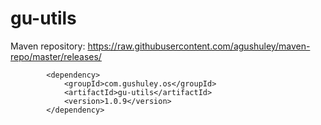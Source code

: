 gu-utils
========

Maven repository: https://raw.githubusercontent.com/agushuley/maven-repo/master/releases/


```
		<dependency>
			<groupId>com.gushuley.os</groupId>
			<artifactId>gu-utils</artifactId>
			<version>1.0.9</version>
		</dependency>
```
